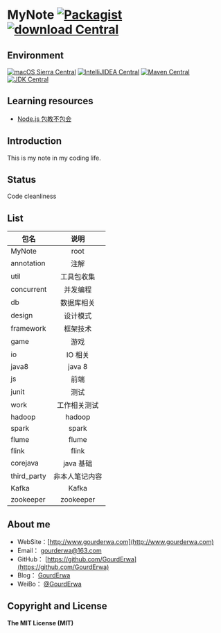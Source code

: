 # MyNote  [![Packagist](https://img.shields.io/packagist/l/doctrine/orm.svg?maxAge=2592000?style=flat-square)]() [![download Central](https://img.shields.io/badge/download-total_6M-red.svg?style=flat-square&maxAge=2592000)]()


## Environment
[![macOS Sierra Central](https://img.shields.io/badge/macOS_Sierra-v10.12.1Beta-green.svg?style=flat-square&maxAge=2592000)]()
[![IntelliJIDEA Central](https://img.shields.io/badge/IntelliJIDEA-v2016.3EAP-green.svg?style=flat-square&maxAge=2592000)]()
[![Maven Central](https://img.shields.io/badge/Maven-v3.3.9-green.svg?style=flat-square&maxAge=2592000)]()
[![JDK Central](https://img.shields.io/badge/JDK-v1.8-green.svg?style=flat-square&maxAge=2592000)]()

## Learning resources
- [Node.js 包教不包会](https://github.com/alsotang/node-lessons)

## Introduction
This is my note in my coding life.  

## Status
Code cleanliness

## List
| 包名       | 说明         | 
| ----------|:------------:|
|MyNote     | root         |  
|annotation | 注解         | 
|util       | 工具包收集    |   
|concurrent | 并发编程      |   
|db         | 数据库相关    |
|design     | 设计模式      |
|framework  | 框架技术      |
|game       | 游戏         |
|io         | IO 相关      |
|java8      | java 8      |
|js         | 前端         |
|junit      | 测试         |
|work       | 工作相关测试  |
|hadoop     | hadoop      |
|spark      | spark       |
|flume      | flume       |
|flink      | flink       |
|corejava   | java 基础    |
|third_party| 非本人笔记内容 |
|Kafka      | Kafka       |
|zookeeper  |zookeeper     |


## About me
- WebSite：[http://www.gourderwa.com](http://www.gourderwa.com)
- Email：  [gourderwa@163.com](gourderwa@163.com)
- GitHub： [https://github.com/GourdErwa](https://github.com/GourdErwa)
- Blog：   [GourdErwa](http://blog.csdn.net/xiaohulunb)
- WeiBo：  [@GourdErwa](http://www.weibo.com/xiaohulunb)

## Copyright and License
**The MIT License (MIT)**  
